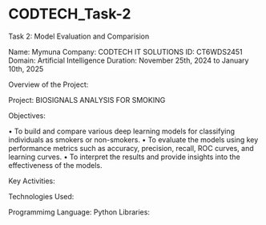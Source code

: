 # CODTECH_Task-2

Task 2: Model Evaluation and Comparision

Name: Mymuna
Company: CODTECH IT SOLUTIONS
ID: CT6WDS2451
Domain: Artificial Intelligence
Duration: November 25th, 2024 to January 10th, 2025

Overview of the Project:

Project: BIOSIGNALS ANALYSIS FOR SMOKING

Objectives:
 
• To build and compare various deep learning models for classifying individuals as smokers or non-smokers.
• To evaluate the models using key performance metrics such as accuracy, precision, recall, ROC curves,
and learning curves.
• To interpret the results and provide insights into the effectiveness of the models. 

Key Activities:



Technologies Used:

Programmimg Language: Python
Libraries: 


